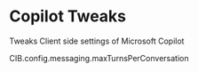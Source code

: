 # Copilot Tweaks
Tweaks Client side settings of Microsoft Copilot


CIB.config.messaging.maxTurnsPerConversation 